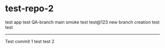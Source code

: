 # test-repo-2
test app
test
QA-branch
 main
 smoke test
 test@123
 new branch creation
 test
 test
***************************
Test commit 1
test
test 2
